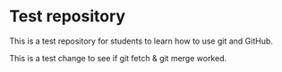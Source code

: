 # Test repository

This is a test repository for students to learn how to use git and GitHub. 

This is a test change to see if git fetch & git merge worked.

